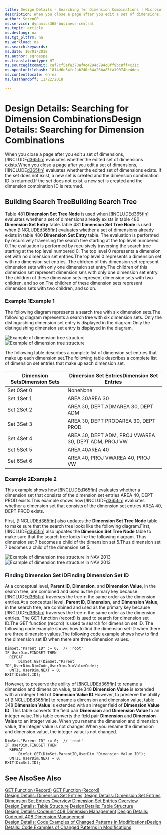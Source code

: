 ```yaml
---
title: Design Details - Searching for Dimension Combinations | Microsoft Docs
description: When you close a page after you edit a set of dimensions, Business Central evaluates whether the edited set of dimensions exists. If the set does not exist, a new set is created and the dimension combination ID is returned.
author: SorenGP
ms.service: dynamics365-business-central
ms.topic: article
ms.devlang: na
ms.tgt_pltfrm: na
ms.workload: na
ms.search.keywords: 
ms.date: 10/01/2018
ms.author: sgroespe
ms.translationtype: HT
ms.sourcegitcommit: caf7cf5afe370af0c4294c794c0ff9bc8ff4c31c
ms.openlocfilehash: 1814d6e34fc2ab2d0c64a26ba85fa19074be4dda
ms.contentlocale: en-nz
ms.lasthandoff: 11/22/2018

---
```

# <a name="design-details-searching-for-dimension-combinations"></a><span data-ttu-id="b2d8d-104">Design Details: Searching for Dimension Combinations</span><span class="sxs-lookup"><span data-stu-id="b2d8d-104">Design Details: Searching for Dimension Combinations</span></span>
<span data-ttu-id="b2d8d-105">When you close a page after you edit a set of dimensions, [!INCLUDE[d365fin](includes/d365fin_md.md)] evaluates whether the edited set of dimensions exists.</span><span class="sxs-lookup"><span data-stu-id="b2d8d-105">When you close a page after you edit a set of dimensions, [!INCLUDE[d365fin](includes/d365fin_md.md)] evaluates whether the edited set of dimensions exists.</span></span> <span data-ttu-id="b2d8d-106">If the set does not exist, a new set is created and the dimension combination ID is returned.</span><span class="sxs-lookup"><span data-stu-id="b2d8d-106">If the set does not exist, a new set is created and the dimension combination ID is returned.</span></span>  

## <a name="building-search-tree"></a><span data-ttu-id="b2d8d-107">Building Search Tree</span><span class="sxs-lookup"><span data-stu-id="b2d8d-107">Building Search Tree</span></span>  
 <span data-ttu-id="b2d8d-108">Table 481 **Dimension Set Tree Node** is used when [!INCLUDE[d365fin](includes/d365fin_md.md)] evaluates whether a set of dimensions already exists in table 480 **Dimension Set Entry** table.</span><span class="sxs-lookup"><span data-stu-id="b2d8d-108">Table 481 **Dimension Set Tree Node** is used when [!INCLUDE[d365fin](includes/d365fin_md.md)] evaluates whether a set of dimensions already exists in table 480 **Dimension Set Entry** table.</span></span> <span data-ttu-id="b2d8d-109">The evaluation is performed by recursively traversing the search tree starting at the top level numbered 0.</span><span class="sxs-lookup"><span data-stu-id="b2d8d-109">The evaluation is performed by recursively traversing the search tree starting at the top level numbered 0.</span></span> <span data-ttu-id="b2d8d-110">The top level 0 represents a dimension set with no dimension set entries.</span><span class="sxs-lookup"><span data-stu-id="b2d8d-110">The top level 0 represents a dimension set with no dimension set entries.</span></span> <span data-ttu-id="b2d8d-111">The children of this dimension set represent dimension sets with only one dimension set entry.</span><span class="sxs-lookup"><span data-stu-id="b2d8d-111">The children of this dimension set represent dimension sets with only one dimension set entry.</span></span> <span data-ttu-id="b2d8d-112">The children of these dimension sets represent dimension sets with two children, and so on.</span><span class="sxs-lookup"><span data-stu-id="b2d8d-112">The children of these dimension sets represent dimension sets with two children, and so on.</span></span>  

### <a name="example-1"></a><span data-ttu-id="b2d8d-113">Example 1</span><span class="sxs-lookup"><span data-stu-id="b2d8d-113">Example 1</span></span>  
 <span data-ttu-id="b2d8d-114">The following diagram represents a search tree with six dimension sets.</span><span class="sxs-lookup"><span data-stu-id="b2d8d-114">The following diagram represents a search tree with six dimension sets.</span></span> <span data-ttu-id="b2d8d-115">Only the distinguishing dimension set entry is displayed in the diagram.</span><span class="sxs-lookup"><span data-stu-id="b2d8d-115">Only the distinguishing dimension set entry is displayed in the diagram.</span></span>  

 <span data-ttu-id="b2d8d-116">![Example of dimension tree structure](media/nav2013_dimension_tree.png "Example of dimension tree structure")</span><span class="sxs-lookup"><span data-stu-id="b2d8d-116">![Example of dimension tree structure](media/nav2013_dimension_tree.png "Example of dimension tree structure")</span></span>  

 <span data-ttu-id="b2d8d-117">The following table describes a complete list of dimension set entries that make up each dimension set.</span><span class="sxs-lookup"><span data-stu-id="b2d8d-117">The following table describes a complete list of dimension set entries that make up each dimension set.</span></span>  

|<span data-ttu-id="b2d8d-118">Dimension Sets</span><span class="sxs-lookup"><span data-stu-id="b2d8d-118">Dimension Sets</span></span>|<span data-ttu-id="b2d8d-119">Dimension Set Entries</span><span class="sxs-lookup"><span data-stu-id="b2d8d-119">Dimension Set Entries</span></span>|  
|--------------------|---------------------------|  
|<span data-ttu-id="b2d8d-120">Set 0</span><span class="sxs-lookup"><span data-stu-id="b2d8d-120">Set 0</span></span>|<span data-ttu-id="b2d8d-121">None</span><span class="sxs-lookup"><span data-stu-id="b2d8d-121">None</span></span>|  
|<span data-ttu-id="b2d8d-122">Set 1</span><span class="sxs-lookup"><span data-stu-id="b2d8d-122">Set 1</span></span>|<span data-ttu-id="b2d8d-123">AREA 30</span><span class="sxs-lookup"><span data-stu-id="b2d8d-123">AREA 30</span></span>|  
|<span data-ttu-id="b2d8d-124">Set 2</span><span class="sxs-lookup"><span data-stu-id="b2d8d-124">Set 2</span></span>|<span data-ttu-id="b2d8d-125">AREA 30, DEPT ADM</span><span class="sxs-lookup"><span data-stu-id="b2d8d-125">AREA 30, DEPT ADM</span></span>|  
|<span data-ttu-id="b2d8d-126">Set 3</span><span class="sxs-lookup"><span data-stu-id="b2d8d-126">Set 3</span></span>|<span data-ttu-id="b2d8d-127">AREA 30, DEPT PROD</span><span class="sxs-lookup"><span data-stu-id="b2d8d-127">AREA 30, DEPT PROD</span></span>|  
|<span data-ttu-id="b2d8d-128">Set 4</span><span class="sxs-lookup"><span data-stu-id="b2d8d-128">Set 4</span></span>|<span data-ttu-id="b2d8d-129">AREA 30, DEPT ADM, PROJ VW</span><span class="sxs-lookup"><span data-stu-id="b2d8d-129">AREA 30, DEPT ADM, PROJ VW</span></span>|  
|<span data-ttu-id="b2d8d-130">Set 5</span><span class="sxs-lookup"><span data-stu-id="b2d8d-130">Set 5</span></span>|<span data-ttu-id="b2d8d-131">AREA 40</span><span class="sxs-lookup"><span data-stu-id="b2d8d-131">AREA 40</span></span>|  
|<span data-ttu-id="b2d8d-132">Set 6</span><span class="sxs-lookup"><span data-stu-id="b2d8d-132">Set 6</span></span>|<span data-ttu-id="b2d8d-133">AREA 40, PROJ VW</span><span class="sxs-lookup"><span data-stu-id="b2d8d-133">AREA 40, PROJ VW</span></span>|  

### <a name="example-2"></a><span data-ttu-id="b2d8d-134">Example 2</span><span class="sxs-lookup"><span data-stu-id="b2d8d-134">Example 2</span></span>  
 <span data-ttu-id="b2d8d-135">This example shows how [!INCLUDE[d365fin](includes/d365fin_md.md)] evaluates whether a dimension set that consists of the dimension set entries AREA 40, DEPT PROD exists.</span><span class="sxs-lookup"><span data-stu-id="b2d8d-135">This example shows how [!INCLUDE[d365fin](includes/d365fin_md.md)] evaluates whether a dimension set that consists of the dimension set entries AREA 40, DEPT PROD exists.</span></span>  

 <span data-ttu-id="b2d8d-136">First, [!INCLUDE[d365fin](includes/d365fin_md.md)] also updates the **Dimension Set Tree Node** table to make sure that the search tree looks like the following diagram.</span><span class="sxs-lookup"><span data-stu-id="b2d8d-136">First, [!INCLUDE[d365fin](includes/d365fin_md.md)] also updates the **Dimension Set Tree Node** table to make sure that the search tree looks like the following diagram.</span></span> <span data-ttu-id="b2d8d-137">Thus dimension set 7 becomes a child of the dimension set 5.</span><span class="sxs-lookup"><span data-stu-id="b2d8d-137">Thus dimension set 7 becomes a child of the dimension set 5.</span></span>  

 <span data-ttu-id="b2d8d-138">![Example of dimension tree structure in NAV 2013](media/nav2013_dimension_tree_example2.png "Example of dimension tree structure in NAV 2013")</span><span class="sxs-lookup"><span data-stu-id="b2d8d-138">![Example of dimension tree structure in NAV 2013](media/nav2013_dimension_tree_example2.png "Example of dimension tree structure in NAV 2013")</span></span>  

### <a name="finding-dimension-set-id"></a><span data-ttu-id="b2d8d-139">Finding Dimension Set ID</span><span class="sxs-lookup"><span data-stu-id="b2d8d-139">Finding Dimension Set ID</span></span>  
 <span data-ttu-id="b2d8d-140">At a conceptual level, **Parent ID**, **Dimension**, and **Dimension Value**, in the search tree, are combined and used as the primary key because [!INCLUDE[d365fin](includes/d365fin_md.md)] traverses the tree in the same order as the dimension entries.</span><span class="sxs-lookup"><span data-stu-id="b2d8d-140">At a conceptual level, **Parent ID**, **Dimension**, and **Dimension Value**, in the search tree, are combined and used as the primary key because [!INCLUDE[d365fin](includes/d365fin_md.md)] traverses the tree in the same order as the dimension entries.</span></span> <span data-ttu-id="b2d8d-141">The GET function (record) is used to search for dimension set ID.</span><span class="sxs-lookup"><span data-stu-id="b2d8d-141">The GET function (record) is used to search for dimension set ID.</span></span> <span data-ttu-id="b2d8d-142">The following code example shows how to find the dimension set ID when there are three dimension values.</span><span class="sxs-lookup"><span data-stu-id="b2d8d-142">The following code example shows how to find the dimension set ID when there are three dimension values.</span></span>  

```  
DimSet."Parent ID" := 0;  // 'root'  
IF UserDim.FINDSET THEN  
  REPEAT  
      DimSet.GET(DimSet."Parent ID",UserDim.DimCode,UserDim.DimValueCode);  
  UNTIL UserDim.NEXT = 0;  
EXIT(DimSet.ID);  

```  

 <span data-ttu-id="b2d8d-143">However, to preserve the ability of [!INCLUDE[d365fin](includes/d365fin_md.md)] to rename a dimension and dimension value, table 348 **Dimension Value** is extended with an integer field of **Dimension Value ID**.</span><span class="sxs-lookup"><span data-stu-id="b2d8d-143">However, to preserve the ability of [!INCLUDE[d365fin](includes/d365fin_md.md)] to rename a dimension and dimension value, table 348 **Dimension Value** is extended with an integer field of **Dimension Value ID**.</span></span> <span data-ttu-id="b2d8d-144">This table converts the field pair **Dimension** and **Dimension Value** to an integer value.</span><span class="sxs-lookup"><span data-stu-id="b2d8d-144">This table converts the field pair **Dimension** and **Dimension Value** to an integer value.</span></span> <span data-ttu-id="b2d8d-145">When you rename the dimension and dimension value, the integer value is not changed.</span><span class="sxs-lookup"><span data-stu-id="b2d8d-145">When you rename the dimension and dimension value, the integer value is not changed.</span></span>  

```  
DimSet."Parent ID" := 0;  // 'root'  
IF UserDim.FINDSET THEN  
  REPEAT  
      DimSet.GET(DimSet.ParentID,UserDim."Dimension Value ID");  
  UNTIL UserDim.NEXT = 0;  
EXIT(DimSet.ID);  

```  

## <a name="see-also"></a><span data-ttu-id="b2d8d-146">See Also</span><span class="sxs-lookup"><span data-stu-id="b2d8d-146">See Also</span></span>  
 <span data-ttu-id="b2d8d-147">[GET Function (Record)](/dynamics-nav/GET-Function--Record-)  </span><span class="sxs-lookup"><span data-stu-id="b2d8d-147">[GET Function (Record)](/dynamics-nav/GET-Function--Record-)  </span></span>  
 <span data-ttu-id="b2d8d-148">[Design Details: Dimension Set Entries](design-details-dimension-set-entries.md) </span><span class="sxs-lookup"><span data-stu-id="b2d8d-148">[Design Details: Dimension Set Entries](design-details-dimension-set-entries.md) </span></span>  
 <span data-ttu-id="b2d8d-149">[Dimension Set Entries Overview](design-details-dimension-set-entries-overview.md) </span><span class="sxs-lookup"><span data-stu-id="b2d8d-149">[Dimension Set Entries Overview](design-details-dimension-set-entries-overview.md) </span></span>  
 <span data-ttu-id="b2d8d-150">[Design Details: Table Structure](design-details-table-structure.md) </span><span class="sxs-lookup"><span data-stu-id="b2d8d-150">[Design Details: Table Structure](design-details-table-structure.md) </span></span>  
 <span data-ttu-id="b2d8d-151">[Design Details: Codeunit 408 Dimension Management](design-details-codeunit-408-dimension-management.md) </span><span class="sxs-lookup"><span data-stu-id="b2d8d-151">[Design Details: Codeunit 408 Dimension Management](design-details-codeunit-408-dimension-management.md) </span></span>  
 [<span data-ttu-id="b2d8d-152">Design Details: Code Examples of Changed Patterns in Modifications</span><span class="sxs-lookup"><span data-stu-id="b2d8d-152">Design Details: Code Examples of Changed Patterns in Modifications</span></span>](design-details-code-examples-of-changed-patterns-in-modifications.md)

